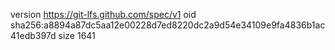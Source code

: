 version https://git-lfs.github.com/spec/v1
oid sha256:a8894a87dc5aa12e00228d7ed8220dc2a9d54e34109e9fa4836b1ac41edb397d
size 1641
